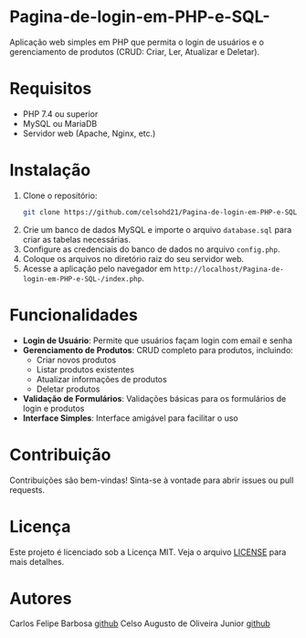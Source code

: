 # Pagina-de-login-em-PHP-e-SQL-
Aplicação web simples em PHP que permita o login de usuários e o gerenciamento de produtos (CRUD: Criar, Ler, Atualizar e Deletar).

# Requisitos
- PHP 7.4 ou superior
- MySQL ou MariaDB
- Servidor web (Apache, Nginx, etc.)
# Instalação
1. Clone o repositório:
   ```bash
   git clone https://github.com/celsohd21/Pagina-de-login-em-PHP-e-SQL-.git
    ```
2. Crie um banco de dados MySQL e importe o arquivo `database.sql` para criar as tabelas necessárias.
3. Configure as credenciais do banco de dados no arquivo `config.php`.
4. Coloque os arquivos no diretório raiz do seu servidor web.
5. Acesse a aplicação pelo navegador em `http://localhost/Pagina-de-login-em-PHP-e-SQL-/index.php`.
# Funcionalidades
- **Login de Usuário**: Permite que usuários façam login com email e senha
- **Gerenciamento de Produtos**: CRUD completo para produtos, incluindo:
  - Criar novos produtos
  - Listar produtos existentes
  - Atualizar informações de produtos
  - Deletar produtos
- **Validação de Formulários**: Validações básicas para os formulários de login e produtos
- **Interface Simples**: Interface amigável para facilitar o uso
# Contribuição
Contribuições são bem-vindas! Sinta-se à vontade para abrir issues ou pull requests.
# Licença
Este projeto é licenciado sob a Licença MIT. Veja o arquivo [LICENSE](LICENSE) para mais detalhes.
# Autores
Carlos Felipe Barbosa  [github](https://github.com/c4rlosfb)
Celso Augusto de Oliveira Junior [github](https://github.com/celsohd21)